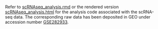 Refer to [scRNAseq_analysis.rmd](https://github.com/Evenlyeven/cavefish_ovary_scRNAseq/blob/main/scRNAseq_analysis.rmd) or the rendered version [scRNAseq_analysis.html](https://github.com/Evenlyeven/cavefish_ovary_scRNAseq/blob/main/scRNAseq_analysis.html) for the analysis code associated with the scRNA-seq data. The corresponding raw data has been deposited in GEO under accession number [GSE282933](https://www.ncbi.nlm.nih.gov/geo/query/acc.cgi?&acc=GSE282933).
